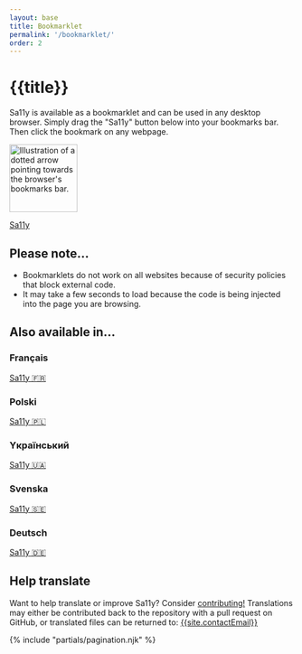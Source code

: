 ```yaml
---
layout: base
title: Bookmarklet
permalink: '/bookmarklet/'
order: 2
---
```


# {{title}}

Sa11y is available as a bookmarklet and can be used in any desktop browser. Simply drag the "Sa11y" button below into your bookmarks bar. Then click the bookmark on any webpage.

<img src="{{ '/images/curly-dotted-arrow.svg' | url }}" width="120px" alt="Illustration of a dotted arrow pointing towards the browser's bookmarks bar." class="p-1">
<p><a href="javascript:void((function(doc){document.body.appendChild(document.createElement('script')).src='https://cdn.jsdelivr.net/gh/ryersondmp/sa11y@latest/bookmarklet/sa11y-en.min.js';})(document))" class="btn btn-lg btn-sa11y"><i class="bi bi-bookmark-fill"></i> Sa11y</a></p>

<h2 class="h4">Please note...</h2>

- Bookmarklets do not work on all websites because of security policies that block external code.
- It may take a few seconds to load because the code is being injected into the page you are browsing.

## Also available in...
<div class="row align-items-md-stretch mt-4">
    <div class="col-lg-4">
        <div class="h-100 p-5 bg-light rounded-3">
            <h3 lang="fr">Français</h3>
            <a href="javascript:void((function(doc){document.body.appendChild(document.createElement('script')).src='https://cdn.jsdelivr.net/gh/ryersondmp/sa11y@latest/bookmarklet/fr.min.js';})(document))" class="btn btn-lg btn-sa11y">Sa11y 🇫🇷</a>
        </div>
    </div>
    <div class="col-lg-4">
        <div class="h-100 p-5 bg-light rounded-3">
            <h3 lang="pl">Polski</h3>
            <a href="javascript:void((function(doc){document.body.appendChild(document.createElement('script')).src='https://cdn.jsdelivr.net/gh/ryersondmp/sa11y@latest/bookmarklet/pl.min.js';})(document))" class="btn btn-lg btn-sa11y">Sa11y 🇵🇱</a>
        </div>
    </div>
    <div class="col-lg-4">
        <div class="h-100 p-5 bg-light rounded-3">
            <h3 lang="ua">Yкраїнський</h3>
            <a href="javascript:void((function(doc){document.body.appendChild(document.createElement('script')).src='https://cdn.jsdelivr.net/gh/ryersondmp/sa11y@latest/bookmarklet/ua.min.js';})(document))" class="btn btn-lg btn-sa11y">Sa11y 🇺🇦</a>
        </div>
    </div>
    <div class="col-lg-4">
        <div class="h-100 p-5 bg-light rounded-3">
            <h3 lang="sv">Svenska</h3>
            <a href="javascript:void((function(doc){document.body.appendChild(document.createElement('script')).src='https://cdn.jsdelivr.net/gh/ryersondmp/sa11y@latest/bookmarklet/sv.min.js';})(document))" class="btn btn-lg btn-sa11y">Sa11y 🇸🇪</a>
        </div>
    </div>
    <div class="col-lg-4">
        <div class="h-100 p-5 bg-light rounded-3">
            <h3 lang="de">Deutsch</h3>
            <a href="javascript:void((function(doc){document.body.appendChild(document.createElement('script')).src='https://cdn.jsdelivr.net/gh/ryersondmp/sa11y@latest/bookmarklet/de.min.js';})(document))" class="btn btn-lg btn-sa11y">Sa11y 🇩🇪</a>
        </div>
    </div>
</div>

## Help translate
Want to help translate or improve Sa11y? Consider [contributing!](https://github.com/ryersondmp/sa11y/blob/master/CONTRIBUTING.md) Translations may either be contributed back to the repository with a pull request on GitHub, or translated files can be returned to: [{{site.contactEmail}}](mailto:{{site.contactEmail}})


{% include "partials/pagination.njk" %}
